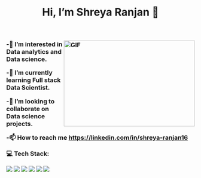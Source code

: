 <h1 align="center">  Hi, I’m Shreya Ranjan 👋</h1>
<br />
<h3>
<img align="right" alt="GIF" src="https://github.com/abhisheknaiidu/abhisheknaiidu/blob/master/code.gif?raw=true" width="350" height="230" />                                       
-👀 I’m interested in Data analytics and Data science.
  
-🌱 I’m currently learning Full stack Data Scientist.
  
-💞️ I’m looking to collaborate on Data science projects.
  
-📫 How to reach me https://linkedin.com/in/shreya-ranjan16
  
💻 Tech Stack:
  
  <img src="https://img.icons8.com/color/64/null/python--v1.png"/>   <img src="https://img.icons8.com/stickers/70/null/sql.png"/> <img src="https://img.icons8.com/color/64/null/power-bi.png"/>     ![](https://cdn.icon-icons.com/icons2/2415/PNG/64/postgresql_plain_wordmark_logo_icon_146390.png)
   ![](https://cdn-icons-png.flaticon.com/64/3195/3195693.png)
   <img src="https://img.icons8.com/color/64/null/ms-excel.png"/>
  

<!---
Shreyaranjan16/Shreyaranjan16 is a ✨ special ✨ repository because its `README.md` (this file) appears on your GitHub profile.
You can click the Preview link to take a look at your changes.

--->
